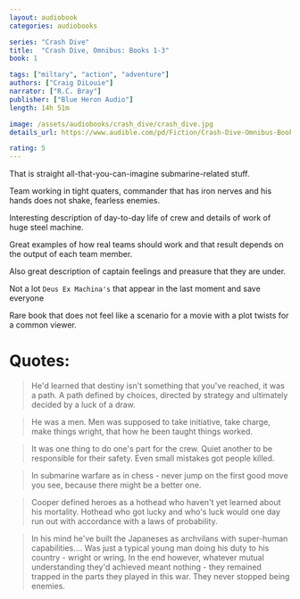 ```yaml
---
layout: audiobook
categories: audiobooks

series: "Crash Dive"
title:  "Crash Dive, Omnibus: Books 1-3"
book: 1

tags: ["miltary", "action", "adventure"]
authors: ["Craig DiLouie"]
narrator: ["R.C. Bray"]
publisher: ["Blue Heron Audio"]
length: 14h 51m

image: /assets/audiobooks/crash_dive/crash_dive.jpg
details_url: https://www.audible.com/pd/Fiction/Crash-Dive-Omnibus-Books-1-3-Audiobook/B07BTR25KQ

rating: 5
---
```


That is straight all-that-you-can-imagine submarine-related stuff. 

Team working in tight quaters, commander that has iron nerves and his hands does not shake, fearless enemies. 

Interesting description of day-to-day life of crew and details of work of huge steel machine.

Great examples of how real teams should work and that result depends on the output of each team member.

Also great description of captain feelings and preasure that they are under.

Not a lot `Deus Ex Machina's` that appear in the last moment and save everyone

Rare book that does not feel like a scenario for a movie with a plot twists for a common viewer.

# Quotes:

> He'd learned that destiny isn't something that you've reached, it was a path. A path defined by choices, directed by strategy and ultimately decided by a luck of a draw.

> He was a men. Men was supposed to take initiative, take charge, make things wright, that how he been taught things worked.

> It was one thing to do one's part for the crew. Quiet another to be responsible for their safety. Even small mistakes got people killed. 

> In submarine warfare as in chess - never jump on the first good move you see, because there might be a better one.

> Cooper defined heroes as a hothead who haven't yet learned about his mortality. Hothead who got lucky and who's luck would one day run out with accordance with a laws of probability.

> In his mind he've built the Japaneses as archvilans with super-human capabilities.... Was just a typical young man doing his duty to his country - wright or wring. In the end however, whatever mutual understanding they'd achieved meant nothing - they remained trapped in the parts they played in this war. They never stopped being enemies.